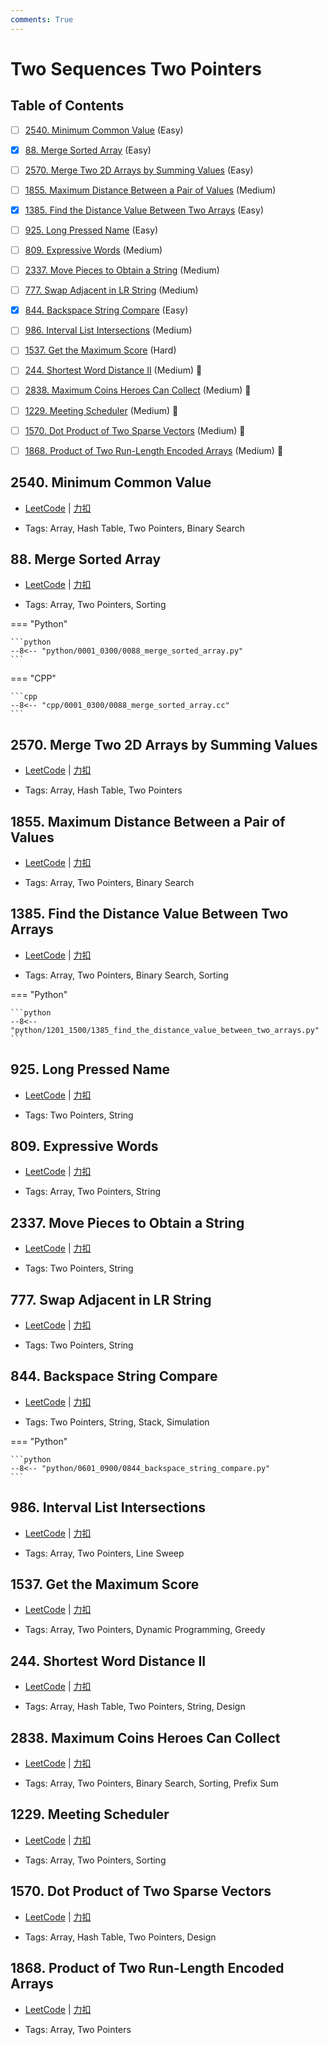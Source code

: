 ```yaml
---
comments: True
---
```


# Two Sequences Two Pointers

## Table of Contents

- [ ] [2540. Minimum Common Value](#2540-minimum-common-value) (Easy)
- [x] [88. Merge Sorted Array](#88-merge-sorted-array) (Easy)
- [ ] [2570. Merge Two 2D Arrays by Summing Values](#2570-merge-two-2d-arrays-by-summing-values) (Easy)
- [ ] [1855. Maximum Distance Between a Pair of Values](#1855-maximum-distance-between-a-pair-of-values) (Medium)
- [x] [1385. Find the Distance Value Between Two Arrays](#1385-find-the-distance-value-between-two-arrays) (Easy)
- [ ] [925. Long Pressed Name](#925-long-pressed-name) (Easy)
- [ ] [809. Expressive Words](#809-expressive-words) (Medium)
- [ ] [2337. Move Pieces to Obtain a String](#2337-move-pieces-to-obtain-a-string) (Medium)
- [ ] [777. Swap Adjacent in LR String](#777-swap-adjacent-in-lr-string) (Medium)
- [x] [844. Backspace String Compare](#844-backspace-string-compare) (Easy)
- [ ] [986. Interval List Intersections](#986-interval-list-intersections) (Medium)
- [ ] [1537. Get the Maximum Score](#1537-get-the-maximum-score) (Hard)
- [ ] [244. Shortest Word Distance II](#244-shortest-word-distance-ii) (Medium) 👑
- [ ] [2838. Maximum Coins Heroes Can Collect](#2838-maximum-coins-heroes-can-collect) (Medium) 👑
- [ ] [1229. Meeting Scheduler](#1229-meeting-scheduler) (Medium) 👑
- [ ] [1570. Dot Product of Two Sparse Vectors](#1570-dot-product-of-two-sparse-vectors) (Medium) 👑
- [ ] [1868. Product of Two Run-Length Encoded Arrays](#1868-product-of-two-run-length-encoded-arrays) (Medium) 👑


## 2540. Minimum Common Value

-    [LeetCode](https://leetcode.com/problems/minimum-common-value/) | [力扣](https://leetcode.cn/problems/minimum-common-value/)

-   Tags: Array, Hash Table, Two Pointers, Binary Search



## 88. Merge Sorted Array

-    [LeetCode](https://leetcode.com/problems/merge-sorted-array/) | [力扣](https://leetcode.cn/problems/merge-sorted-array/)

-   Tags: Array, Two Pointers, Sorting

=== "Python"

    ```python
    --8<-- "python/0001_0300/0088_merge_sorted_array.py"
    ```

=== "CPP"

    ```cpp
    --8<-- "cpp/0001_0300/0088_merge_sorted_array.cc"
    ```



## 2570. Merge Two 2D Arrays by Summing Values

-    [LeetCode](https://leetcode.com/problems/merge-two-2d-arrays-by-summing-values/) | [力扣](https://leetcode.cn/problems/merge-two-2d-arrays-by-summing-values/)

-   Tags: Array, Hash Table, Two Pointers



## 1855. Maximum Distance Between a Pair of Values

-    [LeetCode](https://leetcode.com/problems/maximum-distance-between-a-pair-of-values/) | [力扣](https://leetcode.cn/problems/maximum-distance-between-a-pair-of-values/)

-   Tags: Array, Two Pointers, Binary Search



## 1385. Find the Distance Value Between Two Arrays

-    [LeetCode](https://leetcode.com/problems/find-the-distance-value-between-two-arrays/) | [力扣](https://leetcode.cn/problems/find-the-distance-value-between-two-arrays/)

-   Tags: Array, Two Pointers, Binary Search, Sorting

=== "Python"

    ```python
    --8<-- "python/1201_1500/1385_find_the_distance_value_between_two_arrays.py"
    ```



## 925. Long Pressed Name

-    [LeetCode](https://leetcode.com/problems/long-pressed-name/) | [力扣](https://leetcode.cn/problems/long-pressed-name/)

-   Tags: Two Pointers, String



## 809. Expressive Words

-    [LeetCode](https://leetcode.com/problems/expressive-words/) | [力扣](https://leetcode.cn/problems/expressive-words/)

-   Tags: Array, Two Pointers, String



## 2337. Move Pieces to Obtain a String

-    [LeetCode](https://leetcode.com/problems/move-pieces-to-obtain-a-string/) | [力扣](https://leetcode.cn/problems/move-pieces-to-obtain-a-string/)

-   Tags: Two Pointers, String



## 777. Swap Adjacent in LR String

-    [LeetCode](https://leetcode.com/problems/swap-adjacent-in-lr-string/) | [力扣](https://leetcode.cn/problems/swap-adjacent-in-lr-string/)

-   Tags: Two Pointers, String



## 844. Backspace String Compare

-    [LeetCode](https://leetcode.com/problems/backspace-string-compare/) | [力扣](https://leetcode.cn/problems/backspace-string-compare/)

-   Tags: Two Pointers, String, Stack, Simulation

=== "Python"

    ```python
    --8<-- "python/0601_0900/0844_backspace_string_compare.py"
    ```



## 986. Interval List Intersections

-    [LeetCode](https://leetcode.com/problems/interval-list-intersections/) | [力扣](https://leetcode.cn/problems/interval-list-intersections/)

-   Tags: Array, Two Pointers, Line Sweep



## 1537. Get the Maximum Score

-    [LeetCode](https://leetcode.com/problems/get-the-maximum-score/) | [力扣](https://leetcode.cn/problems/get-the-maximum-score/)

-   Tags: Array, Two Pointers, Dynamic Programming, Greedy



## 244. Shortest Word Distance II

-    [LeetCode](https://leetcode.com/problems/shortest-word-distance-ii/) | [力扣](https://leetcode.cn/problems/shortest-word-distance-ii/)

-   Tags: Array, Hash Table, Two Pointers, String, Design



## 2838. Maximum Coins Heroes Can Collect

-    [LeetCode](https://leetcode.com/problems/maximum-coins-heroes-can-collect/) | [力扣](https://leetcode.cn/problems/maximum-coins-heroes-can-collect/)

-   Tags: Array, Two Pointers, Binary Search, Sorting, Prefix Sum



## 1229. Meeting Scheduler

-    [LeetCode](https://leetcode.com/problems/meeting-scheduler/) | [力扣](https://leetcode.cn/problems/meeting-scheduler/)

-   Tags: Array, Two Pointers, Sorting



## 1570. Dot Product of Two Sparse Vectors

-    [LeetCode](https://leetcode.com/problems/dot-product-of-two-sparse-vectors/) | [力扣](https://leetcode.cn/problems/dot-product-of-two-sparse-vectors/)

-   Tags: Array, Hash Table, Two Pointers, Design



## 1868. Product of Two Run-Length Encoded Arrays

-    [LeetCode](https://leetcode.com/problems/product-of-two-run-length-encoded-arrays/) | [力扣](https://leetcode.cn/problems/product-of-two-run-length-encoded-arrays/)

-   Tags: Array, Two Pointers
